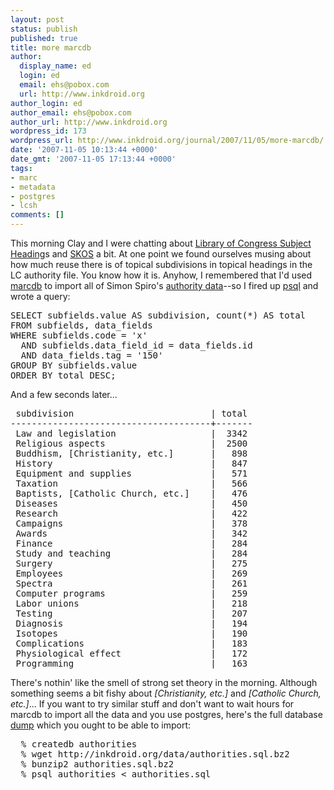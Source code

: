 ```yaml
---
layout: post
status: publish
published: true
title: more marcdb
author:
  display_name: ed
  login: ed
  email: ehs@pobox.com
  url: http://www.inkdroid.org
author_login: ed
author_email: ehs@pobox.com
author_url: http://www.inkdroid.org
wordpress_id: 173
wordpress_url: http://www.inkdroid.org/journal/2007/11/05/more-marcdb/
date: '2007-11-05 10:13:44 +0000'
date_gmt: '2007-11-05 17:13:44 +0000'
tags:
- marc
- metadata
- postgres
- lcsh
comments: []
---
```


<p>This morning Clay and I were chatting about <a href="http://en.wikipedia.org/wiki/Library_of_Congress_Subject_Headings">Library of Congress Subject Heading</a>s and <a href="http://www.w3.org/2004/02/skos/">SKOS</a> a bit. At one point we found ourselves musing about how much reuse there is of topical subdivisions in topical headings in the LC  authority file. You know how it is. Anyhow, I remembered that I'd used <a href="http://www.inkdroid.org/journal/2007/10/01/marcdb/">marcdb</a> to import all of Simon Spiro's <a href="http://www.ibiblio.org/fred2.0/authorities/">authority data</a>--so I fired up <a href="http://www.postgresql.org/docs/8.1/static/app-psql.html">psql</a> and wrote a query:</p>
<pre>
SELECT subfields.value AS subdivision, count(*) AS total
FROM subfields, data_fields
WHERE subfields.code = 'x'
  AND subfields.data_field_id = data_fields.id
  AND data_fields.tag = '150'
GROUP BY subfields.value
ORDER BY total DESC;
</pre>
<p>And a few seconds later...</p>
<pre>
 subdivision                          | total  
--------------------------------------+-------
 Law and legislation                  |  3342
 Religious aspects                    |  2500
 Buddhism, [Christianity, etc.]       |   898
 History                              |   847
 Equipment and supplies               |   571
 Taxation                             |   566
 Baptists, [Catholic Church, etc.]    |   476
 Diseases                             |   450
 Research                             |   422
 Campaigns                            |   378
 Awards                               |   342
 Finance                              |   284
 Study and teaching                   |   284
 Surgery                              |   275
 Employees                            |   269
 Spectra                              |   261
 Computer programs                    |   259
 Labor unions                         |   218
 Testing                              |   207
 Diagnosis                            |   194
 Isotopes                             |   190
 Complications                        |   183
 Physiological effect                 |   172
 Programming                          |   163
</pre>
<p>There's nothin' like the smell of strong set theory in the morning. Although something seems a bit fishy about <em>[Christianity, etc.]</em> and <em>[Catholic Church, etc.]</em>... If you want to try similar stuff and don't want to wait hours for marcdb to import all the data and you use postgres, here's the full database <a href="http://inkdroid.org/data/authorities.sql.bz2">dump</a> which you ought to be able to import:</p>
<pre>
  % createdb authorities
  % wget http://inkdroid.org/data/authorities.sql.bz2
  % bunzip2 authorities.sql.bz2
  % psql authorities &lt; authorities.sql
</pre>
